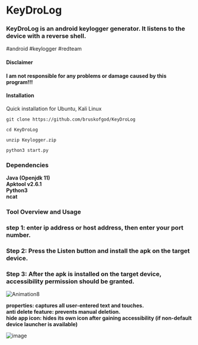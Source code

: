 # KeyDroLog
### KeyDroLog is an android keylogger generator. It listens to the device with a reverse shell.
#android #keylogger #redteam
#### Disclaimer

#### I am not responsible for any problems or damage caused by this program!!!

#### Installation
Quick installation for Ubuntu, Kali Linux

```
git clone https://github.com/bruskofgod/KeyDroLog 

cd KeyDroLog

unzip Keylogger.zip

python3 start.py
```

### Dependencies

**Java (Openjdk 11)**<br>
**Apktool v2.6.1**<br>
**Python3**<br>
**ncat**

### Tool Overview and Usage

### step 1: **enter ip address or host address, then enter your port number.**<br>
### Step 2: **Press the Listen button and install the apk on the target device.**<br>
### Step 3: **After the apk is installed on the target device, accessibility permission should be granted.**<br>

![Animation8](https://user-images.githubusercontent.com/58754583/216034785-ebae01a3-6d9c-4e20-95a8-b8239daa955e.gif)

**properties: captures all user-entered text and touches.**<br>
**anti delete feature: prevents manual deletion.**<br>
**hide app icon: hides its own icon after gaining accessibility (if non-default device launcher is available)**

![image](https://user-images.githubusercontent.com/58754583/216032354-dac55be4-5502-4471-9fbd-d5b53fccad32.png)<br>





